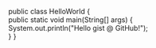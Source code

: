 public class HelloWorld
{   
      public static void main(String[] args)
      {       
         System.out.println("Hello gist @ GitHub!");   
      }
 }
